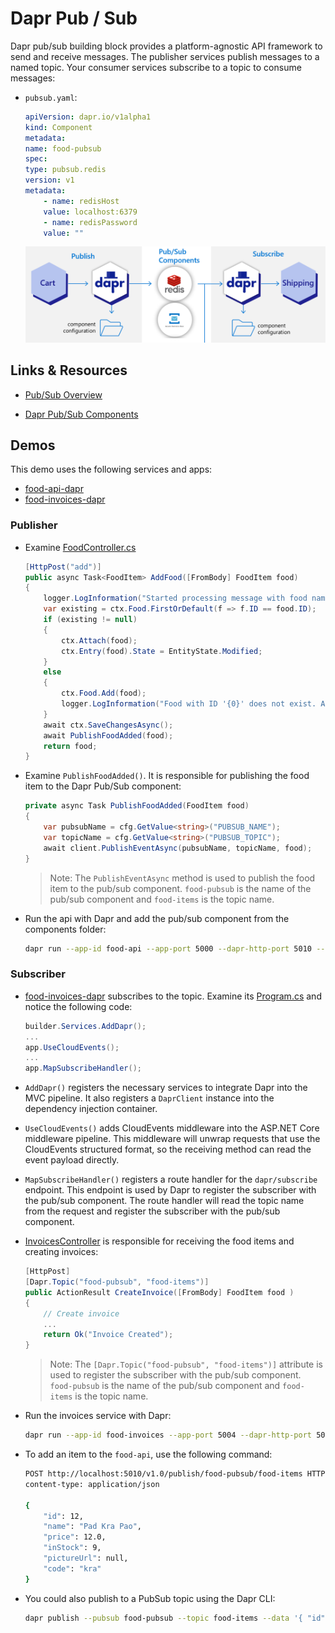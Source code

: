 # Dapr Pub / Sub

Dapr pub/sub building block provides a platform-agnostic API framework to send and receive messages. The publisher services publish messages to a named topic. Your consumer services subscribe to a topic to consume messages:

- `pubsub.yaml`:

    ```yaml
    apiVersion: dapr.io/v1alpha1
    kind: Component
    metadata:
    name: food-pubsub
    spec:
    type: pubsub.redis
    version: v1
    metadata:
        - name: redisHost
        value: localhost:6379
        - name: redisPassword
        value: ""
    ```
    ![pub-sub](_images/dapr-pub-sub.png)

## Links & Resources

- [Pub/Sub Overview](https://docs.dapr.io/developing-applications/building-blocks/pubsub/pubsub-overview/)  

- [Dapr Pub/Sub Components](https://docs.dapr.io/reference/components-reference/supported-pubsub/)

## Demos

This demo uses the following services and apps:

- [food-api-dapr](../00-app/food-api-dapr/)
- [food-invoices-dapr](../00-app/food-invoices-dapr/)

### Publisher    

- Examine [FoodController.cs](../00-app/food-service-dapr/Controllers/FoodController.cs) 

    ```c#
    [HttpPost("add")]
    public async Task<FoodItem> AddFood([FromBody] FoodItem food)
    {
        logger.LogInformation("Started processing message with food name '{0}'", food.Name);
        var existing = ctx.Food.FirstOrDefault(f => f.ID == food.ID);
        if (existing != null)
        {
            ctx.Attach(food); 
            ctx.Entry(food).State = EntityState.Modified;
        }
        else
        {
            ctx.Food.Add(food);
            logger.LogInformation("Food with ID '{0}' does not exist. Adding it", food.ID);
        }
        await ctx.SaveChangesAsync();
        await PublishFoodAdded(food);
        return food;
    }
    ```

- Examine `PublishFoodAdded()`. It is responsible for publishing the food item to the Dapr Pub/Sub component:

    ```c#
    private async Task PublishFoodAdded(FoodItem food)
    {
        var pubsubName = cfg.GetValue<string>("PUBSUB_NAME");
        var topicName = cfg.GetValue<string>("PUBSUB_TOPIC");            
        await client.PublishEventAsync(pubsubName, topicName, food);
    }
    ```

    >Note: The `PublishEventAsync` method is used to publish the food item to the pub/sub component. `food-pubsub` is the name of the pub/sub component and `food-items` is the topic name.

- Run the api with Dapr and add the pub/sub component from the components folder:

    ```bash
    dapr run --app-id food-api --app-port 5000 --dapr-http-port 5010 --resources-path './components' dotnet run
    ```

### Subscriber

- [food-invoices-dapr](../00-app/food-invoices-dapr/) subscribes to the topic. Examine its [Program.cs](../00-app/food-invoices-dapr/Program.cs) and notice the following code:

    ```c#
    builder.Services.AddDapr();
    ...
    app.UseCloudEvents();
    ...
    app.MapSubscribeHandler();    
    ```

- `AddDapr()` registers the necessary services to integrate Dapr into the MVC pipeline. It also registers a `DaprClient` instance into the dependency injection container. 
- `UseCloudEvents()` adds CloudEvents middleware into the ASP.NET Core middleware pipeline. This middleware will unwrap requests that use the CloudEvents structured format, so the receiving method can read the event payload directly.
- `MapSubscribeHandler()` registers a route handler for the `dapr/subscribe` endpoint. This endpoint is used by Dapr to register the subscriber with the pub/sub component. The route handler will read the topic name from the request and register the subscriber with the pub/sub component.  

- [InvoicesController](../00-app/food-invoices-dapr/Controllers/InvoiceController.cs) is responsible for receiving the food items and creating invoices:

    ```c#
    [HttpPost]
    [Dapr.Topic("food-pubsub", "food-items")]
    public ActionResult CreateInvoice([FromBody] FoodItem food )
    {
        // Create invoice
        ...
        return Ok("Invoice Created");
    }    
    ```

    >Note: The `[Dapr.Topic("food-pubsub", "food-items")]` attribute is used to register the subscriber with the pub/sub component. `food-pubsub` is the name of the pub/sub component and `food-items` is the topic name.    

- Run the invoices service with Dapr:

    ```bash
    dapr run --app-id food-invoices --app-port 5004 --dapr-http-port 5014 --resources-path './components' dotnet run
    ```    

- To add an item to the `food-api`, use the following command:

    ```bash
    POST http://localhost:5010/v1.0/publish/food-pubsub/food-items HTTP/1.1
    content-type: application/json

    {
        "id": 12,
        "name": "Pad Kra Pao",
        "price": 12.0,
        "inStock": 9,
        "pictureUrl": null,
        "code": "kra"
    }
    ```

- You could also publish to a PubSub topic using the Dapr CLI:

    ```bash
    dapr publish --pubsub food-pubsub --topic food-items --data '{ "id": 12, "name": "Pad Kra Pao", "price": 12.0, "inStock": 9, "pictureUrl": null, "code": "kra" }'
    ```    